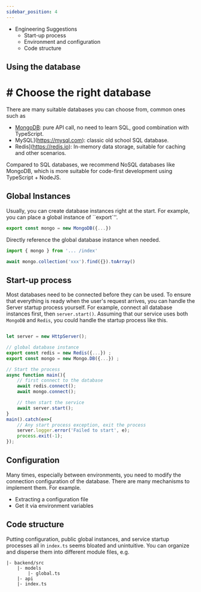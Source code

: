 ```yaml
---
sidebar_position: 4
---
```


- Engineering Suggestions
  - Start-up process
  - Environment and configuration
  - Code structure

## Using the database

# # Choose the right database

There are many suitable databases you can choose from, common ones such as

- [MongoDB](https://mongodb.com): pure API call, no need to learn SQL, good combination with TypeScript.
- MySQL](https://mysql.com): classic old school SQL database.
- Redis](https://redis.io): In-memory data storage, suitable for caching and other scenarios.

Compared to SQL databases, we recommend NoSQL databases like MongoDB, which is more suitable for code-first development using TypeScript + NodeJS.

## Global Instances

Usually, you can create database instances right at the start.
For example, you can place a global instance of ``export`''.

```ts title="backend/src/index.ts
export const mongo = new MongoDB({...})
```

Directly reference the global database instance when needed.

```ts title="backend/src/api/ApiXXXX.ts
import { mongo } from '... /index'

await mongo.collection('xxx').find({}).toArray()
```

## Start-up process

Most databases need to be connected before they can be used. To ensure that everything is ready when the user's request arrives, you can handle the Server startup process yourself.
For example, connect all database instances first, then `server.start()`. Assuming that our service uses both `MongoDB` and `Redis`, you could handle the startup process like this.

```ts title="backend/src/index.ts"

let server = new HttpServer();

// global database instance
export const redis = new Redis({...}) ;
export const mongo = new Mongo.DB({...}) ;

// Start the process
async function main(){
    // first connect to the database
    await redis.connect();
    await mongo.connect();

    // then start the service
    await server.start();
}
main().catch(e=>{
    // Any start process exception, exit the process
    server.logger.error('Failed to start', e);
    process.exit(-1);
});

```

## Configuration

Many times, especially between environments, you need to modify the connection configuration of the database.
There are many mechanisms to implement them.
For example.

- Extracting a configuration file
- Get it via environment variables

## Code structure

Putting configuration, public global instances, and service startup processes all in `index.ts` seems bloated and unintuitive. You can organize and disperse them into different module files, e.g.

```
|- backend/src
    |- models
        |- global.ts
    |- api
    |- index.ts
```
